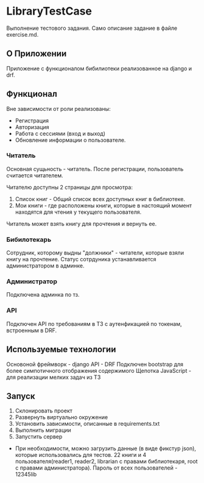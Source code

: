 # LibraryTestCase

Выполнение тестового задания. Само описание задание в файле exercise.md.

## О Приложении

Приложение с функционалом бибилиотеки реализованное на django и drf.

## Функционал

Вне зависимости от роли реализованы:

* Регистрация
* Авторизация
* Работа с сессиями (вход и выход)
* Обновление информации о пользователе.

### Читатель

Основная сущьность - читатель. После регистрации, пользователь считается читателем.

Читателю доступны 2 страницы для просмотра:

1) Список книг - Общий список всех доступных книг в библиотеке.
2) Мои книги - где расположены книги, которые в настоящий момент находятся для чтения у текущего пользователя.

Читатель может взять книгу для прочтения и вернуть ее.

### Бибилотекарь

Сотрудник, которому выдны "должники" - читатели, которые взяли книгу на прочтение.
Статус сотрдуника устанавливается администратором в админке.

### Администратор

Подключена админка по тз.

### API

Подключен API по требованиям в ТЗ с аутенфикацией по токенам, встроенным в DRF.

## Используемые технологии

Основоной фреймворк - django
API - DRF
Подключен bootstrap для более симпотичного отображения содержимого
Щепотка JavaScript - для реализации мелких задач из ТЗ

## Запуск

1) Склонировать проект
2) Развернуть виртуально окружение
3) Установить зависимости, описанные в requirements.txt
4) Выполнить миграции
5) Запустить сервер

* При необходимости, можно загрузить данные (в виде фикстур json), которые использовались для тестов.
22 книги и 4 пользователя(reader1, reader2, librarian с правами библиотекаря, root с правами администратора). Пароль от всех пользователей - 12345lib
